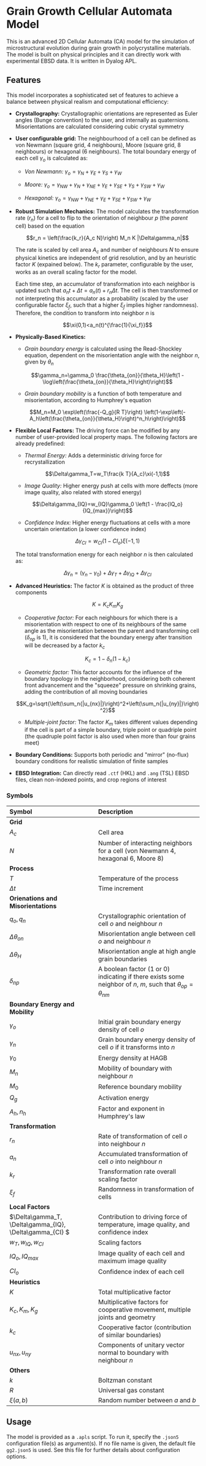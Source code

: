 # Grain Growth Cellular Automata Model

This is an advanced 2D Cellular Automata (CA) model for the simulation of microstructural evolution during grain growth in polycrystalline materials. The model is built on physical principles and it can directly work with experimental EBSD data. It is written in Dyalog APL.

## Features

This model incorporates a sophisticated set of features to achieve a balance between physical realism and computational efficiency:

* **Crystallography:** Crystallographic orientations are represented as Euler angles (Bunge convention) to the user, and internally as quaternions. Misorientations are calculated considering cubic crystal symmetry

* **User configurable grid:** The neighbourhood of a cell can be defined as von Newmann (square grid, 4 neighbours), Moore (square grid, 8 neighbours) or hexagonal (6 neighbours). The total boundary energy of each cell $\gamma_o$ is calculated as:

    * *Von Newmann:* $\gamma_o=\gamma_N+\gamma_E+\gamma_S+\gamma_W$

    * *Moore:* $\gamma_o=\gamma_{NW}+\gamma_N+\gamma_{NE}+\gamma_E+\gamma_{SE}+\gamma_S+\gamma_{SW}+\gamma_W$

    * *Hexagonal:* $\gamma_o=\gamma_{NW}+\gamma_{NE}+\gamma_E+\gamma_{SE}+\gamma_{SW}+\gamma_W$

* **Robust Simulation Mechanics:** The model calculates the transformation rate ($r_n$) for a cell to flip to the orientation of neighbour $p$ (the *parent* cell) based on the equation

    $$r_n = \left(\frac{k_r}{A_c N}\right) M_n K |\Delta\gamma_n|$$

    The rate is scaled by cell area $A_c$ and number of neighbours $N$ to ensure physical kinetics are independent of grid resolution, and by an heuristic factor $K$ (expained below). The $k_r$ parameter, configurable by the user, works as an overall scaling factor for the model.
    
    Each time step, an accumulator of transformation into each neighbor is updated such that $a_n{t+\Delta t}=a_n(t) + r_n \Delta t$. The cell is then transformed or not interpreting this accumulator as a probability (scaled by the user configurable factor $\xi_f$, such that a higher $\xi_f$ implies higher randomness). Therefore, the condition to transform into neighbor $n$ is
    
    $$\xi(0,1)<a_n(t)^{\frac{1}{\xi_f}}$$
    
* **Physically-Based Kinetics:**

    * *Grain boundary energy* is calculated using the Read-Shockley equation, dependent on the misorientation angle with the neighbor $n$, given by $\theta_n$
    
    $$\gamma_n=\gamma_0 \frac{\theta_{on}}{\theta_H}\left(1 - \log\left(\frac{\theta_{on}}{\theta_H}\right)\right)$$

    * *Grain boundary mobility* is a function of both temperature and misorientation, according to Humphrey's equation
    
    $$M_n=M_0 \exp\left(\frac{-Q_g}{R T}\right) \left(1-\exp\left(-A_h\left(\frac{\theta_{on}}{\theta_H}\right)^n_h\right)\right)$$
    
* **Flexible Local Factors:** The driving force can be modified by any number of user-provided local property maps. The following factors are already predefined:

    * *Thermal Energy:* Adds a deterministic driving force for recrystallization
    
    $$\Delta\gamma_T=w_T\frac{k T}{A_c}\xi(-1,1)$$

    * *Image Quality:* Higher energy push at cells with more deffects (more image quality, also related with stored energy)
    
    $$\Delta\gamma_{IQ}=w_{IQ}\gamma_0 \left(1 - \frac{IQ_o}{IQ_{max}}\right)$$
    
    * *Confidence Index:* Higher energy fluctuations at cells with a more uncertain orientation (a lower confidence index)
    
    $$\Delta\gamma_{CI}=w_{CI}(1 - CI_o) \xi(-1,1)$$

    The total transformation energy for each neighbor $n$ is then calculated as:
    
    $$\Delta\gamma_n=(\gamma_n - \gamma_0)+\Delta\gamma_T+\Delta\gamma_{IQ}+\Delta\gamma_{CI}$$

* **Advanced Heuristics:** The factor $K$ is obtained as the product of three components

    $$K=K_c K_m K_g$$

    * *Cooperative factor:* For each neighbours for which there is a misorientation with respect to one of its neighbours of the same angle as the misorientation between the parent and transforming cell ($\delta_{np}$ is 1), it is considered that the boundary energy after transition will be decreased by a factor $k_c$
    
    $$K_c=1-\delta_n\left(1 - k_c\right)$$
    
    * *Geometric factor:* This factor accounts for the influence of the boundary topology in the neighborhood, considering both coherent front advancement and the "squeeze" pressure on shrinking grains, adding the contribution of all moving boundaries
    
    $$K_g=\sqrt{\left(\sum_n{|u_{nx}|}\right)^2+\left(\sum_n{|u_{ny}|}\right)^2}$$
    
    * *Multiple-joint factor:* The factor $K_m$ takes different values depending if the cell is part of a simple boundary, triple point or quadriple point (the quadruple point factor is also used when more than four grains meet)
    
* **Boundary Conditions:** Supports both periodic and "mirror" (no-flux) boundary conditions for realistic simulation of finite samples

* **EBSD Integration:** Can directly read `.ctf` (HKL) and `.ang` (TSL) EBSD files, clean non-indexed points, and crop regions of interest

### Symbols

| Symbol | Description |
| :--- | :--- |
| **Grid** | |
| $A_c$ | Cell area |
| $N$ | Number of interacting neighbors for a cell (von Newmann 4, hexagonal 6, Moore 8) |
| **Process** | |
| $T$ | Temperature of the process |
| $\Delta t$ | Time increment |
| **Orienations and Misorientations**| |
| $q_o, q_n$ | Crystallographic orientation of cell $o$ and neighbour $n$ |
| $\Delta\theta_{on}$ | Misorientation angle between cell $o$ and neighbour $n$ |
| $\Delta\theta_H$ | Misorientation angle at high angle grain boundaries |
| $\delta_{np}$ | A boolean factor (1 or 0) indicating if there exists some neighbor of $n$, $m$, such that $\theta_{op}=\theta_{nm}$ |
| **Boundary Energy and Mobility**| |
| $\gamma_o$ | Initial grain boundary energy density of cell $o$ |
| $\gamma_n$ | Grain boundary energy density of cell $o$ if it transforms into $n$ |
| $\gamma_0$ | Energy density at HAGB |
| $M_n$ | Mobility of boundary with neighbour $n$ |
| $M_0$ | Reference boundary mobility |
| $Q_g$ | Activation energy |
| $A_h, n_h$ | Factor and exponent in Humphrey's law |
| **Transformation**| |
| $r_n$ | Rate of transformation of cell $o$ into neighbour $n$ |
| $a_n$ | Accumulated transformation of cell $o$ into neighbour $n$ |
| $k_r$ | Transformation rate overall scaling factor |
| $\xi_f$ | Randomness in transformation of cells |
| **Local Factors** | |
| $\Delta\gamma_T, \Delta\gamma_{IQ}, \Delta\gamma_{CI} $ | Contribution to driving force of temperature, image quality, and confidence index |
| $w_T, w_{IQ}, w_{CI}$ | Scaling factors |
| $IQ_o, IQ_{max}$ | Image quality of each cell and maximum image quality |
| $CI_o$ | Confidence index of each cell |
| **Heuristics** | |
| $K$ | Total multiplicative factor |
| $K_c, K_m, K_g$ | Multiplicative factors for cooperative movement, multiple joints and geometry |
| $k_c$ | Cooperative factor (contribution of similar boundaries) |
| $u_{nx}, u_{ny}$ | Components of unitary vector normal to boundary with neighbour $n$ |
| **Others** | |
| $k$ | Boltzman constant |
| $R$ | Universal gas constant |
| $\xi(a,b)$ | Random number between $a$ and $b$ |

## Usage

The model is provided as a `.apls` script. To run it, specify the `.json5` configuration file(s) as argument(s). If no file name is given, the default file `gg2.json5` is used. See this file for further details about configuration options.
